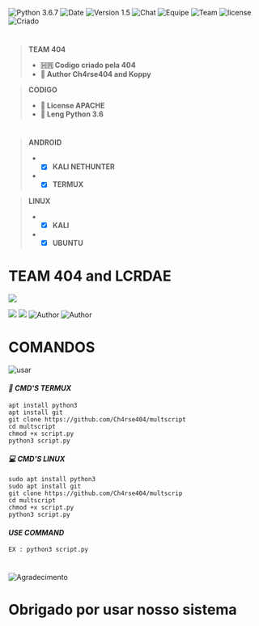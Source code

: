 ![[Python 3.6.7](https://github.com/Ch4rse404)](http://img.shields.io/badge/python-3.6-red.svg)
![[Date](https://github.com/Ch4rse404)](http://img.shields.io/badge/date-05/10/2022-orange.svg)
![[Version 1.5](https://github.com/Ch4rse404)](http://img.shields.io/badge/version-v1.0-blue.svg)
![[Chat](https://github.com/Ch4rse404)](http://img.shields.io/badge/Chat-Igreja_Da_Misoginia-red.svg)
![[Equipe](https://github.com/Ch4rse404)](http://img.shields.io/badge/Equipe-LCRDAE-red.svg)
![[Team](https://github.com/Ch4rse404)](http://img.shields.io/badge/Team-404-green.svg)
![[license](https://github.com/Ch4rse404)](http://img.shields.io/badge/License-APACHE-blue.svg)
![[Criado](https://github.com/Ch4rse404)](http://img.shields.io/badge/Criado_Pela_Team_404_and_Lsec-blue.svg)

#
> **TEAM 404**
> - **🇭🇷 Codigo criado pela 404**
> - **🔰 Author Ch4rse404 and Koppy**

> **CODIGO**
> - **📜 License APACHE**
> - **📝 Leng Python 3.6**
#
> **ANDROID**
> - - [x] **KALI NETHUNTER**
> - - [x] **TERMUX**

> **LINUX**
> - - [x] **KALI**
> - - [x] **UBUNTU**
#
# TEAM 404 and LCRDAE

![](https://files.fm/f/nwvefr2gr)

![](https://camo.githubusercontent.com/71b837571c48af3aa60a73dbc9d5936aa359d78efbfa8a6743cbbbc16b80ef4d/68747470733a2f2f63646e2e646973636f722e676966)
![](https://raw.githubusercontent.com/MicaelliMedeiros/micaellimedeiros/master/image/computer-illustration.png)
![[Author](https://github.com/Ch4rse404)](http://img.shields.io/badge/Author-ch4rse-green.svg)
![[Author](https://github.com/koppy)](http://img.shields.io/badge/Author-koppy-green.svg)

# COMANDOS

![[usar](https://github.com/Ch4rse404)](http://img.shields.io/badge/usar-como_usar_o_multscript-orange.svg)

#### *📲 CMD'S TERMUX*
```
apt install python3
apt install git
git clone https://github.com/Ch4rse404/multscript
cd multscript
chmod +x script.py
python3 script.py
```

#### *💻 CMD'S LINUX*
```
sudo apt install python3
sudo apt install git
git clone https://github.com/Ch4rse404/multscrip
cd multscript
chmod +x script.py
python3 script.py
```
#### *USE COMMAND*
```
EX : python3 script.py
```
#

![[Agradecimento](https://github.com/Ch4rse404)](http://img.shields.io/badge/ate_a_próxima-green.svg)


# Obrigado por usar nosso sistema
